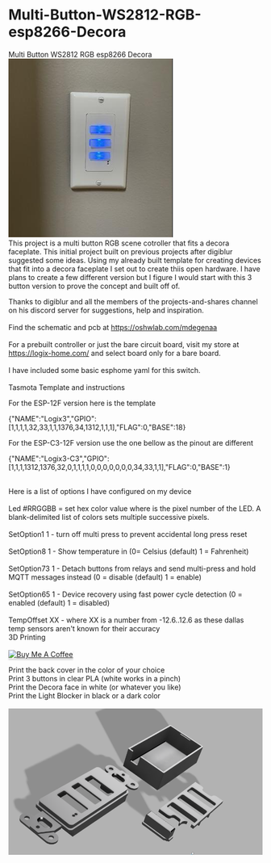 # Multi-Button-WS2812-RGB-esp8266-Decora
Multi Button WS2812 RGB esp8266 Decora <br>
![GitHub Logo](https://github.com/logichousepcb/Multi-Button-WS2812-RGB-esp8266-Decora/blob/main/3btn-pic-mounted.PNG)<br>
This project is a multi button RGB scene cotroller that fits a decora faceplate.  This initial project built on previous projects after digiblur suggested some ideas.  Using my already built template for creating devices that fit into a decora faceplate I set out to create thiis open hardware.  I have plans to create a few different version but I figure I would start with this 3 button version to prove the concept and built off of.

Thanks to digiblur and all the members of the projects-and-shares channel on his discord server for suggestions, help and inspiration. <br>
<br>
Find the schematic and pcb at https://oshwlab.com/mdegenaa <br>
<br>
For a prebuilt controller or just the bare circuit board, visit my store at https://logix-home.com/ and select board only for a bare board.<br>
<br>
I have included some basic esphome yaml for this switch. <br>
<br>
Tasmota Template and instructions <br>

For the ESP-12F version here is the template<br>

{"NAME":"Logix3","GPIO":[1,1,1,1,32,33,1,1,1376,34,1312,1,1,1],"FLAG":0,"BASE":18} <br>

For the ESP-C3-12F version use the one bellow as the pinout are different <br>

{"NAME":"Logix3-C3","GPIO":[1,1,1,1312,1376,32,0,1,1,1,1,0,0,0,0,0,0,0,34,33,1,1],"FLAG":0,"BASE":1} <br>
<br>

Here is a list of options I have configured on my device<br>
<br>
Led<x>	#RRGGBB = set hex color value where <x> is the pixel number of the LED. A blank-delimited list of colors sets multiple successive pixels. <br>
<br>
SetOption1 1 - turn off multi press to prevent accidental long press reset<br>
<br>
SetOption8 1 -	Show temperature in (0= Celsius (default) 1 = Fahrenheit)<br>
 <br>
SetOption73	1 - Detach buttons from relays and send multi-press and hold MQTT messages instead (0 = disable (default) 1 = enable) <br>
<br>
SetOption65	1 - Device recovery using fast power cycle detection (0 = enabled (default) 1 = disabled)<br>
<br>
TempOffset XX - where XX is a number from -12.6..12.6 as these dallas temp sensors aren't known for their accuracy<br>
 3D Printing<br>
 <br>
 <a href="https://www.buymeacoffee.com/logixpcbM" target="_blank"><img src="https://www.buymeacoffee.com/assets/img/custom_images/orange_img.png" alt="Buy Me A Coffee" style="height: 41px !important;width: 174px !important;box-shadow: 0px 3px 2px 0px rgba(190, 190, 190, 0.5) !important;-webkit-box-shadow: 0px 3px 2px 0px rgba(190, 190, 190, 0.5) !important;" ></a> <br>
 
 Print the back cover in the color of your choice<br>
 Print 3 buttons in clear PLA (white works in a pinch)<br>
 Print the Decora face in white (or whatever you like)<br>
 Print the Light Blocker in black or a dark color<br>
 <br>
 ![GitHub Logo](https://github.com/logichousepcb/Multi-Button-WS2812-RGB-esp8266-Decora/blob/main/3button_model.PNG)<br>
 
 <br>

 

 
 
